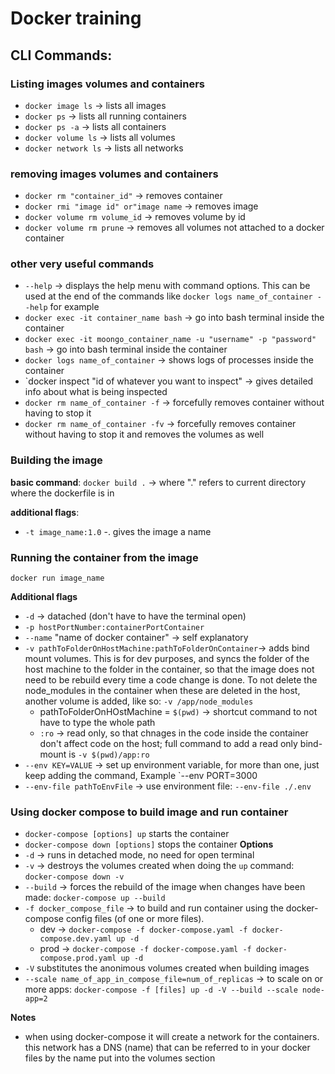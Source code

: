 # Docker training

## CLI Commands:

### Listing images volumes and containers
- `docker image ls` -> lists all images
- `docker ps` -> lists all running containers
- `docker ps -a` -> lists all containers
- `docker volume ls` -> lists all volumes
- `docker network ls` -> lists all networks 

### removing images volumes and containers
- `docker rm "container_id"` -> removes container
- `docker rmi "image id" or"image name` -> removes image
- `docker volume rm volume_id` -> removes volume by id
- `docker volume rm prune` -> removes all volumes not attached to a docker container

### other very useful commands
- `--help` -> displays the help menu with command options. This can be used at the end of the commands like `docker logs name_of_container --help` for example
- `docker exec -it container_name bash` -> go into bash terminal inside the container
- `docker exec -it moongo_container_name -u "username" -p "password" bash` -> go into bash terminal inside the container
- `docker logs name_of_container` -> shows logs of processes inside the container
- `docker inspect "id of whatever you want to inspect" -> gives detailed info about what is being inspected
- `docker rm name_of_container -f` -> forcefully removes container without having to stop it
- `docker rm name_of_container -fv` -> forcefully removes container without having to stop it and removes the volumes as well


### Building the image

**basic command**: 
`docker build .` -> where "." refers to current directory where the dockerfile is in

**additional flags**:
- `-t image_name:1.0` -. gives the image a name


### Running the container from the image

`docker run image_name`

**Additional flags**
- `-d` -> datached (don't have to have the terminal open)
- `-p hostPortNumber:containerPortContainer`
- `--name` "name of docker container" -> self explanatory
- `-v pathToFolderOnHostMachine:pathToFolderOnContainer`-> adds bind mount volumes. This is for dev purposes, and syncs the folder of the host machine to the folder in the container, so that the image does not need to be rebuild every time a code change is done. To not delete the node_modules in the container when these are deleted in the host, another volume is added, like so: `-v /app/node_modules`
  - pathToFolderOnHOstMachine = `$(pwd)` -> shortcut command to not have to type the whole path   
  - `:ro` -> read only, so that chnages in the code inside the container don't affect code on the host; full command to add a read only bind-mount is `-v $(pwd)/app:ro`
- `--env KEY=VALUE` -> set up environment variable, for more than one, just keep adding the command, Example `--env PORT=3000
- `--env-file pathToEnvFile` -> use environment file: `--env-file ./.env`

### Using docker compose to build image and run container

- `docker-compose [options] up` starts the container
- `docker-compose down [options]` stops the container
**Options**
- `-d` -> runs in detached mode, no need for open terminal
- `-v` -> destroys the volumes created when doing the `up` command: `docker-compose down -v`
- `--build` -> forces the rebuild of the image when changes have been made: `docker-compose up --build`
- `-f docker_compose_file` -> to build and run container using the docker-compose config files (of one or more files).
  - dev -> `docker-compose -f docker-compose.yaml -f docker-compose.dev.yaml up -d`
  - prod -> `docker-compose -f docker-compose.yaml -f docker-compose.prod.yaml up -d`
- `-V` substitutes the anonimous volumes created when building images
- `--scale name_of_app_in_compose_file=num_of_replicas` -> to scale on or more apps: `docker-compose -f [files] up -d -V --build --scale node-app=2` 

**Notes**
- when using docker-compose it will create a network for the containers. this network has a DNS (name) that can be referred to in your docker files by the name put into the volumes section
